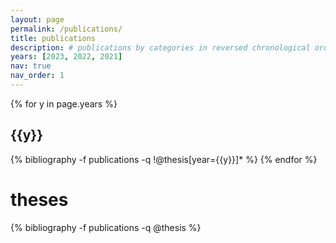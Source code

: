 ```yaml
---
layout: page
permalink: /publications/
title: publications
description: # publications by categories in reversed chronological order. generated by jekyll-scholar.
years: [2023, 2022, 2021]
nav: true
nav_order: 1
---
```


<!-- _pages/publications.md -->
<div class="publications">

{% for y in page.years %}

  <h2 class="year">{{y}}</h2>
  {% bibliography -f publications -q !@thesis[year={{y}}]* %}
{% endfor %}

<h1>theses</h1>
{% bibliography -f publications -q @thesis %}

</div>
